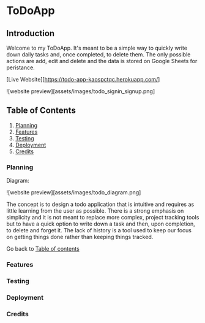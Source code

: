 # ToDoApp

## Introduction

Welcome to my ToDoApp. It's meant to be a simple way to quickly write down daily tasks and, once completed, to delete them. 
The only possible actions are add, edit and delete and the data is stored on Google Sheets for peristance.

[Live Website][https://todo-app-kaospctqc.herokuapp.com/]

![website preview][assets/images/todo_signin_signup.png]

## Table of Contents

1. [Planning](#planning)
2. [Features](#features)
3. [Testing](#testing)
4. [Deployment](#deployment)
5. [Credits](#credits)


### Planning
Diagram:

![website preview][assets/images/todo_diagram.png]

The concept is to design a todo application that is intuitive and requires as little learning from the user as possible. There is a strong emphasis on simplicity and it is not meant to replace more complex, project tracking tools but to have a quick option to write down a task and then, upon completion, to delete and forget it.
The lack of history is a tool used to keep our focus on getting things done rather than keeping things tracked.

Go back to [Table of contents](#table-of-contents)

### Features

### Testing

### Deployment

### Credits

